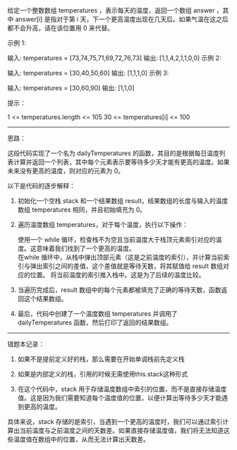 给定一个整数数组 temperatures ，表示每天的温度，返回一个数组 answer ，其中 answer[i] 是指对于第 i 天，下一个更高温度出现在几天后。如果气温在这之后都不会升高，请在该位置用 0 来代替。

 

示例 1:

输入: temperatures = [73,74,75,71,69,72,76,73]
输出: [1,1,4,2,1,1,0,0]
示例 2:

输入: temperatures = [30,40,50,60]
输出: [1,1,1,0]
示例 3:

输入: temperatures = [30,60,90]
输出: [1,1,0]
 

提示：

1 <= temperatures.length <= 105
30 <= temperatures[i] <= 100


-----------

思路：

这段代码实现了一个名为 dailyTemperatures 的函数，其目的是根据每日温度列表计算并返回一个列表，其中每个元素表示要等待多少天才能有更高的温度。如果未来没有更高的温度，则对应的元素为 0。

以下是代码的逐步解释：

1. 初始化一个空栈 stack 和一个结果数组 result，结果数组的长度与输入的温度数组 temperatures 相同，并且初始填充为 0。

2. 遍历温度数组 temperatures，对于每个温度，执行以下操作：

    使用一个 while 循环，检查栈不为空且当前温度大于栈顶元素索引对应的温度。这意味着我们找到了一个更高的温度。    
    在while 循环中，从栈中弹出顶部元素（这是之前温度的索引），并计算当前索引与弹出索引之间的差值，这个差值就是等待天数，将其赋值给 result 数组对应的位置。
    将当前温度的索引推入栈中。这是为了后续的温度比较。

3. 当遍历完成后，result 数组中的每个元素都被填充了正确的等待天数，函数返回这个结果数组。

4. 最后，代码中创建了一个温度数组 temperatures 并调用了 dailyTemperatures 函数，然后打印了返回的结果数组。



-----------

错题本记录：

1. 如果不是提前定义好的栈，那么需要在开始单调栈前先定义栈
2. 如果是内部定义的栈，引用的时候无需使用this.stack这种形式

3. 在这个代码中，stack 用于存储温度数组中索引的位置，而不是直接存储温度值。这是因为我们需要知道每个温度值的位置，以便计算出等待多少天才能遇到更高的温度。

具体来说，stack 存储的是索引，当遇到一个更高的温度时，我们可以通过索引计算出当前温度与之前温度之间的天数差。如果直接存储温度值，我们将无法知道这些温度值在数组中的位置，从而无法计算出天数差。